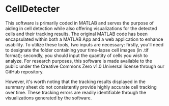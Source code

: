 # CellDetecter

This software is primarily coded in MATLAB and serves the purpose of aiding in cell detection while also offering visualizations for the detected cells and their tracking results. The original MATLAB code has been encapsulated within both a MATLAB App and a web application to enhance usability. To utilize these tools, two inputs are necessary: firstly, you'll need to designate the folder containing your time-lapse cell images (in .tif format); secondly, you should input the quantity of cells you wish to analyze. For research purposes, this software is made available to the public under the Creative Commons Zero v1.0 Universal license through our GitHub repository.

However, it's worth noting that the tracking results displayed in the summary sheet do not consistently provide highly accurate cell tracking over time. 
These tracking errors are readily identifiable through the visualizations generated by the software.
